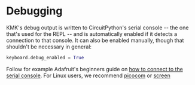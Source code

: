 # Debugging
KMK's debug output is written to CircuitPython's serial console -- the one that's
used for the REPL -- and is automatically enabled if it detects a connection to
that console.
It can also be enabled manually, though that shouldn't be necessary in
general:
```python
keyboard.debug_enabled = True
```

Follow for example Adafruit's beginners guide on [how to connect to the serial console](https://learn.adafruit.com/welcome-to-circuitpython/kattni-connecting-to-the-serial-console).
For Linux users, we recommend [picocom](https://github.com/npat-efault/picocom)
or [screen](https://www.gnu.org/software/screen/manual/screen.html)
